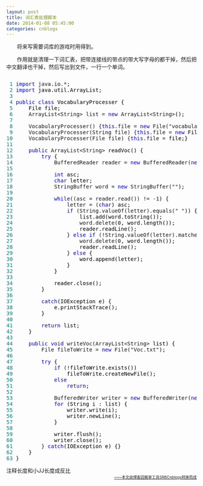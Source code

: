```yaml
---
layout: post
title: 词汇表处理脚本
date: 2014-01-08 05:45:00
categories: cnblogs
---
```


<p>　　将来写需要词库的游戏时用得到。</p>
<p>　　作用就是清理一下词汇表，把带连接线的带点的带大写字母的都干掉，然后把中文翻译也干掉，然后写出到文件，一行一个单词。</p>
<div class="cnblogs_code" onclick="cnblogs_code_show('d2bedcfb-92b3-4253-876c-feb83dc88f05')"><img id="code_img_closed_d2bedcfb-92b3-4253-876c-feb83dc88f05" class="code_img_closed" src="http://images.cnblogs.com/OutliningIndicators/ContractedBlock.gif" alt="" /><img id="code_img_opened_d2bedcfb-92b3-4253-876c-feb83dc88f05" class="code_img_opened" style="display: none;" onclick="cnblogs_code_hide('d2bedcfb-92b3-4253-876c-feb83dc88f05',event)" src="http://images.cnblogs.com/OutliningIndicators/ExpandedBlockStart.gif" alt="" />
<div id="cnblogs_code_open_d2bedcfb-92b3-4253-876c-feb83dc88f05" class="cnblogs_code_hide">
<pre><span style="color: #008080;"> 1</span> <span style="color: #0000ff;">import</span> java.io.*<span style="color: #000000;">;
</span><span style="color: #008080;"> 2</span> <span style="color: #0000ff;">import</span><span style="color: #000000;"> java.util.ArrayList;
</span><span style="color: #008080;"> 3</span> 
<span style="color: #008080;"> 4</span> <span style="color: #0000ff;">public</span> <span style="color: #0000ff;">class</span><span style="color: #000000;"> VocabularyProcesser {
</span><span style="color: #008080;"> 5</span> <span style="color: #000000;">    File file;
</span><span style="color: #008080;"> 6</span>     ArrayList&lt;String&gt; list = <span style="color: #0000ff;">new</span> ArrayList&lt;String&gt;<span style="color: #000000;">();
</span><span style="color: #008080;"> 7</span>     
<span style="color: #008080;"> 8</span>     VocabularyProcesser() {<span style="color: #0000ff;">this</span>.file = <span style="color: #0000ff;">new</span> File("vocabulary.txt"<span style="color: #000000;">);}
</span><span style="color: #008080;"> 9</span>     VocabularyProcesser(String file) {<span style="color: #0000ff;">this</span>.file = <span style="color: #0000ff;">new</span><span style="color: #000000;"> File(file);}
</span><span style="color: #008080;">10</span>     VocabularyProcesser(File file) {<span style="color: #0000ff;">this</span>.file =<span style="color: #000000;"> file;}
</span><span style="color: #008080;">11</span>     
<span style="color: #008080;">12</span>     <span style="color: #0000ff;">public</span> ArrayList&lt;String&gt;<span style="color: #000000;"> readVoc() {
</span><span style="color: #008080;">13</span>         <span style="color: #0000ff;">try</span><span style="color: #000000;"> {
</span><span style="color: #008080;">14</span>             BufferedReader reader = <span style="color: #0000ff;">new</span> BufferedReader(<span style="color: #0000ff;">new</span> InputStreamReader(<span style="color: #0000ff;">new</span><span style="color: #000000;"> FileInputStream(file)));
</span><span style="color: #008080;">15</span>             
<span style="color: #008080;">16</span>             <span style="color: #0000ff;">int</span><span style="color: #000000;"> asc;
</span><span style="color: #008080;">17</span>             <span style="color: #0000ff;">char</span><span style="color: #000000;"> letter;
</span><span style="color: #008080;">18</span>             StringBuffer word = <span style="color: #0000ff;">new</span> StringBuffer(""<span style="color: #000000;">);
</span><span style="color: #008080;">19</span>             
<span style="color: #008080;">20</span>             <span style="color: #0000ff;">while</span>((asc = reader.read()) != -1<span style="color: #000000;">) {
</span><span style="color: #008080;">21</span>                 letter = (<span style="color: #0000ff;">char</span><span style="color: #000000;">) asc;
</span><span style="color: #008080;">22</span>                 <span style="color: #0000ff;">if</span> (String.valueOf(letter).equals(" "<span style="color: #000000;">)) {
</span><span style="color: #008080;">23</span> <span style="color: #000000;">                    list.add(word.toString());
</span><span style="color: #008080;">24</span>                     word.delete(0<span style="color: #000000;">, word.length());
</span><span style="color: #008080;">25</span> <span style="color: #000000;">                    reader.readLine();
</span><span style="color: #008080;">26</span>                 } <span style="color: #0000ff;">else</span> <span style="color: #0000ff;">if</span> (!String.valueOf(letter).matches("[a-z]"<span style="color: #000000;">)) {
</span><span style="color: #008080;">27</span>                     word.delete(0<span style="color: #000000;">, word.length());
</span><span style="color: #008080;">28</span> <span style="color: #000000;">                    reader.readLine();
</span><span style="color: #008080;">29</span>                 } <span style="color: #0000ff;">else</span><span style="color: #000000;"> {
</span><span style="color: #008080;">30</span> <span style="color: #000000;">                    word.append(letter);
</span><span style="color: #008080;">31</span> <span style="color: #000000;">                }
</span><span style="color: #008080;">32</span> <span style="color: #000000;">            }
</span><span style="color: #008080;">33</span>             
<span style="color: #008080;">34</span> <span style="color: #000000;">            reader.close();
</span><span style="color: #008080;">35</span> <span style="color: #000000;">        } 
</span><span style="color: #008080;">36</span>         
<span style="color: #008080;">37</span>         <span style="color: #0000ff;">catch</span><span style="color: #000000;">(IOException e) {
</span><span style="color: #008080;">38</span> <span style="color: #000000;">            e.printStackTrace();
</span><span style="color: #008080;">39</span> <span style="color: #000000;">        }
</span><span style="color: #008080;">40</span>         
<span style="color: #008080;">41</span>         <span style="color: #0000ff;">return</span><span style="color: #000000;"> list;
</span><span style="color: #008080;">42</span> <span style="color: #000000;">    }
</span><span style="color: #008080;">43</span>     
<span style="color: #008080;">44</span>     <span style="color: #0000ff;">public</span> <span style="color: #0000ff;">void</span> writeVoc(ArrayList&lt;String&gt;<span style="color: #000000;"> list) {
</span><span style="color: #008080;">45</span>         File fileToWrite = <span style="color: #0000ff;">new</span> File("Voc.txt"<span style="color: #000000;">);
</span><span style="color: #008080;">46</span>         
<span style="color: #008080;">47</span>         <span style="color: #0000ff;">try</span><span style="color: #000000;"> {
</span><span style="color: #008080;">48</span>             <span style="color: #0000ff;">if</span> (!<span style="color: #000000;">fileToWrite.exists())
</span><span style="color: #008080;">49</span> <span style="color: #000000;">                fileToWrite.createNewFile();
</span><span style="color: #008080;">50</span>             <span style="color: #0000ff;">else</span>
<span style="color: #008080;">51</span>                 <span style="color: #0000ff;">return</span><span style="color: #000000;">;
</span><span style="color: #008080;">52</span>         
<span style="color: #008080;">53</span>             BufferedWriter writer = <span style="color: #0000ff;">new</span> BufferedWriter(<span style="color: #0000ff;">new</span> OutputStreamWriter(<span style="color: #0000ff;">new</span><span style="color: #000000;"> FileOutputStream(fileToWrite)));
</span><span style="color: #008080;">54</span>             <span style="color: #0000ff;">for</span><span style="color: #000000;"> (String i : list) {
</span><span style="color: #008080;">55</span> <span style="color: #000000;">                writer.write(i);
</span><span style="color: #008080;">56</span> <span style="color: #000000;">                writer.newLine();
</span><span style="color: #008080;">57</span> <span style="color: #000000;">            }
</span><span style="color: #008080;">58</span>             
<span style="color: #008080;">59</span> <span style="color: #000000;">            writer.flush();
</span><span style="color: #008080;">60</span> <span style="color: #000000;">            writer.close();
</span><span style="color: #008080;">61</span>         } <span style="color: #0000ff;">catch</span><span style="color: #000000;">(IOException e) {}
</span><span style="color: #008080;">62</span> <span style="color: #000000;">    }
</span><span style="color: #008080;">63</span> }</pre>
</div>
<span class="cnblogs_code_collapse">注释长度和小JJ长度成反比</span></div>

<div align=right><a href="https://github.com/mlxy/SRBCnblogs"><font size=1>——本文由博客园搬家工具SRBCnblogs转换而成</font></a></div>